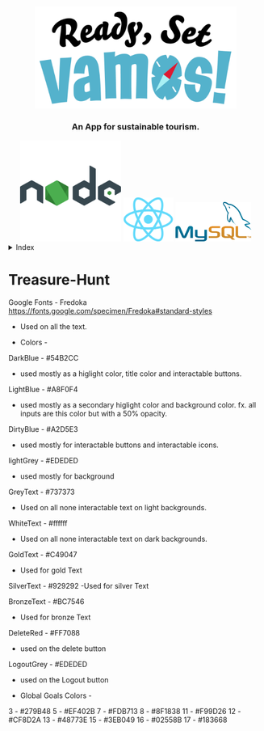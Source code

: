 <br/>
<div align="center">
  <a href="https://github.com/AdriLorenz/Treasure-Hunt">
    <img src="client/src/assets/icons/RSVamos_Logo.png" alt="Logo" width="400" />
  </a>

  <h3 align="center">An App for sustainable tourism.</h3>
  <div flex-direction="row">
    <img src="documentation/assets/icons/node.png" alt="NodeJS" width="200" />
    <img src="documentation/assets/icons/react.png" alt="React" width="100" />
    <img src="documentation/assets/icons/mysql.png" alt="MySQL" width="150" />
  </div>
</div>

<details>
  <summary>Index</summary>
  <ol>
    <li>
      <a href="#treasure-hunt">Treasure-Hunt</a>
    </li>
  </ol>
</details>

# Treasure-Hunt

Google Fonts - Fredoka
https://fonts.google.com/specimen/Fredoka#standard-styles
- Used on all the text.


- Colors -

DarkBlue - #54B2CC
- used mostly as a higlight color, title color and interactable buttons.

LightBlue - #A8F0F4
- used mostly as a secondary higlight color and background color. fx. all inputs are this color but with a 50% opacity.

DirtyBlue - #A2D5E3
- used mostly for interactable buttons and interactable icons.

lightGrey - #EDEDED
- used mostly for background

GreyText - #737373
- Used on all none interactable text on light backgrounds.

WhiteText - #ffffff
- Used on all none interactable text on dark backgrounds.

GoldText - #C49047
- Used for gold Text

SilverText - #929292
-Used for silver Text

BronzeText - #BC7546
- Used for bronze Text

DeleteRed - #FF7088
- used on the delete button

LogoutGrey - #EDEDED
- used on the Logout button


- Global Goals Colors -

3 - #279B48
5 - #EF402B
7 - #FDB713
8 - #8F1838
11 - #F99D26
12 - #CF8D2A
13 - #48773E
15 - #3EB049
16 - #02558B
17 - #183668
